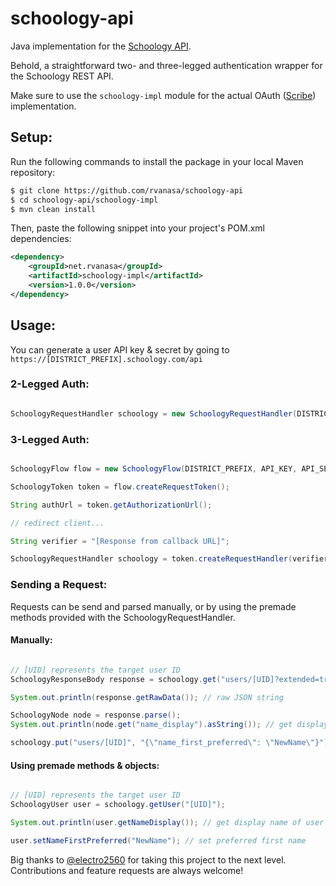 # schoology-api
Java implementation for the [Schoology API](https://developers.schoology.com/api).

Behold, a straightforward two- and three-legged authentication wrapper for the Schoology REST API. 

Make sure to use the `schoology-impl` module for the actual OAuth ([Scribe](https://github.com/scribejava/scribejava)) implementation. 

## Setup:

Run the following commands to install the package in your local Maven repository:

```sh
$ git clone https://github.com/rvanasa/schoology-api
$ cd schoology-api/schoology-impl
$ mvn clean install
```

Then, paste the following snippet into your project's POM.xml dependencies:

```xml
<dependency>
    <groupId>net.rvanasa</groupId>
    <artifactId>schoology-impl</artifactId>
    <version>1.0.0</version>
</dependency>
```

## Usage:

You can generate a user API key & secret by going to `https://[DISTRICT_PREFIX].schoology.com/api`

### 2-Legged Auth:

```java

SchoologyRequestHandler schoology = new SchoologyRequestHandler(DISTRICT_PREFIX, API_KEY, API_SECRET);

```

### 3-Legged Auth:

```java

SchoologyFlow flow = new SchoologyFlow(DISTRICT_PREFIX, API_KEY, API_SECRET, CALLBACK_URL);

SchoologyToken token = flow.createRequestToken();

String authUrl = token.getAuthorizationUrl();

// redirect client...

String verifier = "[Response from callback URL]";

SchoologyRequestHandler schoology = token.createRequestHandler(verifier);

```

### Sending a Request:

Requests can be send and parsed manually, or by using the premade methods provided with the SchoologyRequestHandler.

#### Manually:
```java

// [UID] represents the target user ID
SchoologyResponseBody response = schoology.get("users/[UID]?extended=true").requireSuccess().getBody();

System.out.println(response.getRawData()); // raw JSON string

SchoologyNode node = response.parse();
System.out.println(node.get("name_display").asString()); // get display name of user

schoology.put("users/[UID]", "{\"name_first_preferred\": \"NewName\"}"); // set preferred first name

```

#### Using premade methods & objects:
```java

// [UID] represents the target user ID
SchoologyUser user = schoology.getUser("[UID]");

System.out.println(user.getNameDisplay()); // get display name of user

user.setNameFirstPreferred("NewName"); // set preferred first name

```

Big thanks to [@electro2560](https://github.com/electro2560) for taking this project to the next level. Contributions and feature requests are always welcome! 
